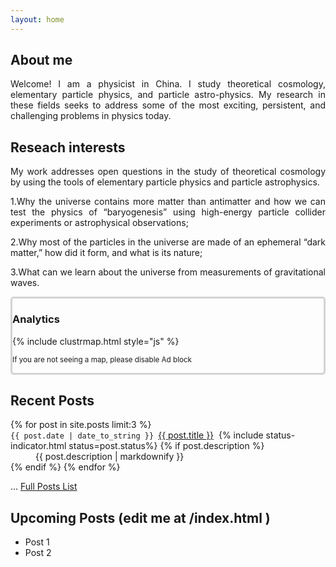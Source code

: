 ```yaml
---
layout: home
---
```

<div class="user-details">
<h2> About me </h2>
<p style="text-align: justify;"> Welcome!  I am a physicist in China.  I study theoretical cosmology, elementary particle physics, and particle astro-physics.  My research in these fields seeks to address some of the most exciting, persistent, and challenging problems in physics today. </p>
	
<div class="user-details2">	
<h2> Reseach interests </h2>
<p style="text-align: justify;"> My work addresses open questions in the study of theoretical cosmology by using the tools of elementary particle physics and particle astrophysics.
	<p style="text-align: justify;">1.Why the universe contains more matter than antimatter and how we can test the physics of “baryogenesis” using high-energy particle collider experiments or astrophysical observations; </p>
	<p style="text-align: justify;">2.Why most of the particles in the universe are made of an ephemeral “dark matter,” how did it form, and what is its nature; </p>
	<p style="text-align: justify;">3.What can we learn about the universe from measurements of gravitational waves. </p>

<div class="analytics"  style="border: solid lightgrey; border-radius: 5px;">
	<h3> Analytics </h3>
	{% include clustrmap.html style="js" %}
	<p> <small> If you are not seeing a map, please disable Ad block </small></p>
</div>
</div>

<div class="permlinks">
<h2>Recent Posts</h2>
<dl>
	{% for post in site.posts limit:3 %}
	<dt><code>{{ post.date | date_to_string }} </code><i class="fas fa-angle-double-right" aria-hidden="true"></i><a href="{{ post.url }}">{{ post.title }}</a> &nbsp;{% include status-indicator.html status=post.status%}
	{% if post.description %}
 <dd style="text-align: justify">{{ post.description | markdownify }}
    </dd>
	{% endif %}
	{% endfor %}
	<p>... <a href="/blog">Full Posts List</a> </p>
</dl>

<h2>Upcoming Posts (edit me at /index.html )</h2>
<ul>
	<li>Post 1</li>
	<li>Post 2</li>
</ul>

</div >
